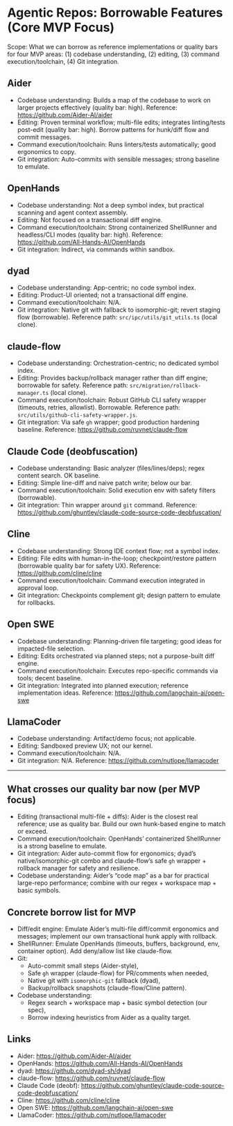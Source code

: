 # Agentic Repos: Borrowable Features (Core MVP Focus)

Scope: What we can borrow as reference implementations or quality bars for four MVP areas: (1) codebase understanding, (2) editing, (3) command execution/toolchain, (4) Git integration.

## Aider
- Codebase understanding: Builds a map of the codebase to work on larger projects effectively (quality bar: high). Reference: https://github.com/Aider-AI/aider
- Editing: Proven terminal workflow; multi-file edits; integrates linting/tests post-edit (quality bar: high). Borrow patterns for hunk/diff flow and commit messages.
- Command execution/toolchain: Runs linters/tests automatically; good ergonomics to copy.
- Git integration: Auto-commits with sensible messages; strong baseline to emulate.

## OpenHands
- Codebase understanding: Not a deep symbol index, but practical scanning and agent context assembly.
- Editing: Not focused on a transactional diff engine.
- Command execution/toolchain: Strong containerized ShellRunner and headless/CLI modes (quality bar: high). Reference: https://github.com/All-Hands-AI/OpenHands
- Git integration: Indirect, via commands within sandbox.

## dyad
- Codebase understanding: App-centric; no code symbol index.
- Editing: Product-UI oriented; not a transactional diff engine.
- Command execution/toolchain: N/A.
- Git integration: Native git with fallback to isomorphic-git; revert staging flow (borrowable). Reference path: `src/ipc/utils/git_utils.ts` (local clone).

## claude-flow
- Codebase understanding: Orchestration-centric; no dedicated symbol index.
- Editing: Provides backup/rollback manager rather than diff engine; borrowable for safety. Reference path: `src/migration/rollback-manager.ts` (local clone).
- Command execution/toolchain: Robust GitHub CLI safety wrapper (timeouts, retries, allowlist). Borrowable. Reference path: `src/utils/github-cli-safety-wrapper.js`.
- Git integration: Via safe `gh` wrapper; good production hardening baseline. Reference: https://github.com/ruvnet/claude-flow

## Claude Code (deobfuscation)
- Codebase understanding: Basic analyzer (files/lines/deps); regex content search. OK baseline.
- Editing: Simple line-diff and naive patch write; below our bar.
- Command execution/toolchain: Solid execution env with safety filters (borrowable).
- Git integration: Thin wrapper around `git` command. Reference: https://github.com/ghuntley/claude-code-source-code-deobfuscation/

## Cline
- Codebase understanding: Strong IDE context flow; not a symbol index.
- Editing: File edits with human-in-the-loop; checkpoint/restore pattern (borrowable quality bar for safety UX). Reference: https://github.com/cline/cline
- Command execution/toolchain: Command execution integrated in approval loop.
- Git integration: Checkpoints complement git; design pattern to emulate for rollbacks.

## Open SWE
- Codebase understanding: Planning-driven file targeting; good ideas for impacted-file selection.
- Editing: Edits orchestrated via planned steps; not a purpose-built diff engine.
- Command execution/toolchain: Executes repo-specific commands via tools; decent baseline.
- Git integration: Integrated into planned execution; reference implementation ideas. Reference: https://github.com/langchain-ai/open-swe

## LlamaCoder
- Codebase understanding: Artifact/demo focus; not applicable.
- Editing: Sandboxed preview UX; not our kernel.
- Command execution/toolchain: N/A.
- Git integration: N/A. Reference: https://github.com/nutlope/llamacoder

---

## What crosses our quality bar now (per MVP focus)
- Editing (transactional multi-file + diffs): Aider is the closest real reference; use as quality bar. Build our own hunk-based engine to match or exceed.
- Command execution/toolchain: OpenHands’ containerized ShellRunner is a strong baseline to emulate.
- Git integration: Aider auto-commit flow for ergonomics; dyad’s native/isomorphic-git combo and claude-flow’s safe `gh` wrapper + rollback manager for safety and resilience.
- Codebase understanding: Aider’s “code map” as a bar for practical large-repo performance; combine with our regex + workspace map + basic symbols.

## Concrete borrow list for MVP
- Diff/edit engine: Emulate Aider’s multi-file diff/commit ergonomics and messages; implement our own transactional hunk apply with rollback.
- ShellRunner: Emulate OpenHands (timeouts, buffers, background, env, container option). Add deny/allow list like claude-flow.
- Git: 
  - Auto-commit small steps (Aider-style),
  - Safe `gh` wrapper (claude-flow) for PR/comments when needed,
  - Native git with `isomorphic-git` fallback (dyad),
  - Backup/rollback snapshots (claude-flow/Cline pattern).
- Codebase understanding:
  - Regex search + workspace map + basic symbol detection (our spec),
  - Borrow indexing heuristics from Aider as a quality target.

## Links
- Aider: https://github.com/Aider-AI/aider
- OpenHands: https://github.com/All-Hands-AI/OpenHands
- dyad: https://github.com/dyad-sh/dyad
- claude-flow: https://github.com/ruvnet/claude-flow
- Claude Code (deobf): https://github.com/ghuntley/claude-code-source-code-deobfuscation/
- Cline: https://github.com/cline/cline
- Open SWE: https://github.com/langchain-ai/open-swe
- LlamaCoder: https://github.com/nutlope/llamacoder


